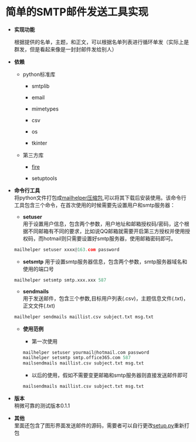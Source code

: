 
# 简单的SMTP邮件发送工具实现

* **实现功能**

  根据提供的名单，主题，和正文，可以根据名单列表进行循环单发（实际上是群发，但是看起来像是一封封邮件发给别人）
>
* **依赖**  
  * python标准库

    * smtplib

    * email

    * mimetypes

    * csv

    * os

    * tkinter
  
  * 第三方库

    * [fire](https://github.com/google/python-fire)

    * setuptools
>
* **命令行工具**  
  将python文件打包成[mailhelper压缩包](./src/dist/mailhelper-0.1.1.tar.gz),可以将其下载后安装使用。该命令行工具包含三个命令，在首次使用的时候需要先设置用户和smtp服务器：
  * **setuser**  
  用于设置用户信息，包含两个参数，用户地址和邮箱授权码/密码，这个根据不同邮箱有不同的要求，比如说QQ邮箱就需要开启第三方授权并使用授权码，而hotmail则只需要设置好smtp服务器，使用邮箱密码即可。
  
  ```python
  mailhelper setuser xxxx@163.com password
  ```
  
  * **setsmtp**
  用于设置smtp服务器信息，包含两个参数，smtp服务器域名和使用的端口号

  ```python
  mailhelper setsmtp smtp.xxx.xxx 587
  ```

  * **sendmails**  
  用于发送邮件，包含三个参数,目标用户列表(.csv)，主题信息文件(.txt)，正文文件(.txt)

  ```python
  mailhelper sendmails maillist.csv subject.txt msg.txt
  ```

  * **使用范例**
    * 第一次使用

    ```python
    mailhelper setuser yourmail@hotmail.com password
    mailhelper setsmtp smtp.office365.com 587
    mailsendmails maillist.csv subject.txt msg.txt
    ```

    * 以后的使用，假如不需要变更邮箱和smtp服务器则直接发送邮件即可

    ```python
    mailsendmails maillist.csv subject.txt msg.txt
    ```
>
* **版本**  
  稍微可靠的测试版本0.1.1
>
* **其他**  
  里面还包含了图形界面发送邮件的源码，需要者可以自行更改[setup.py](./src/setup.py)重新打包
